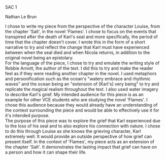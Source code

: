 SAC 1

Nathan Le Brun

I chose to write my piece from the perspective of the character Louise, from the chapter 'Salt', in the novel 'Flames'. I chose to focus on the events that transpired after the death of Karl's seal and more specifically, the period of time that the chapter doesn't cover. I wrote this in the form of a short narrative to try and reflect the change that Karl must have experienced between when the seal died and when Nicola returns, in addition to the original novel being an epistolary.  
For the language of the piece, I chose to try and emulate the writing style of Robbie Arnott, the author of the text. I did this to try and make the reader feel as if they were reading another chapter in the novel. I used metaphors and personification such as the ocean's "watery embrace and rhythmic waves" and the ocean being an "extension of \[Karl's\] very being" to try and replicate the magical realism throughout the text.  I also used water imagery to describe Karl's grief. 
My intended audience for this piece is as an example for other VCE students who are studying the novel 'Flames'. I chose this audience because they would already have an understanding of the context surrounding the piece and would be able to effectively use it for it's intended purpose.  
The purpose of this piece was to explore the grief that Karl experienced due to the loss of his seal and to also explore his connection with nature. I chose to do this through Louise as she knows the grieving character, Karl extremely well.  It would provide an outside perspective of how grief can present itself.
In the context of 'Flames', my piece acts as an extension of the chapter 'Salt'. It demonstrates the lasting impact that grief can have on a person and how it can shape their life.